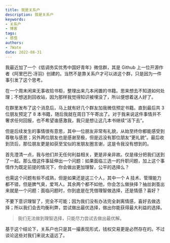 ```yaml
---
title: 我是关系户
description: 我是关系户
keywords:
- 关系户
- 博客
tags: 
- 感悟
authors:
- 7Wate
date: 2022-08-31
---
```


我最近加了一个《低调务实优秀中国好青年》微信群，其是 Github 上一位开源作者《阿里巴巴·冴羽》创建的。当然不是靠关系户才可以进这个群，只是因为一件事引发了这个思考。

在一个周末闲来无事收拾书柜，整理出来几本闲置的书籍。思来想去不知道如何处理；不想送到回收站，因为那样我觉得知识被埋没了，所以便想着送人好了。

在群里发布了这个消息后，马上就有好几个群友加我微信预定书籍。直到最后共  3 位朋友预定了 8 本书籍，随后我就在周日下午寄出了。对于我来说这件事情并不奢求任何回报，也不希望谁感激我，我只是想让这几本书继续“活下去”。

但是后续发生的事情很有意思，其中一位朋友非常有礼貌，从始至终你都能感受到尊敬与感恩；另外两位朋友也是感谢至极，但是远没有那位朋友“更礼貌”。最后收到货后，那位朋友更是如获至宝似的发朋友圈言谢，这是令我没有想到的。

首先澄清一点，我与他们并无任何利益相关，更是非亲非故。仅是缘分把我们送到了一起。那么借这件事延伸出一个问题：如果面临三选一的升职问题，加上这个事情作为既定前提的情况下，你会做出更加理智，公平的选择么？

也需这个问题有些不成熟，但是如果还是这三个人，其中一个 A 技术、管理能力都不错，但是脾气臭，爱骂人。其余两个都不如他，你会怎么做抉择？抽丝剥茧出来就是一个问题：面临问题时，你到底是在凭借理智做选择，还是情感？喜好？

不要下意识理智了，完全不可能；因为我们没有办法完全剥离情感，喜好去做选择；所以我们会去均衡利弊，尝试做出最优选择，做出你能获得最大利益的选择。

> 我们无法做到理智选择，只能尽力尝试去做出最优解。

基于这个结论下，关系户也只是其一撮表现形式，钱权交易更是必然存在的。不过谈论这些对我们来说太遥远了。